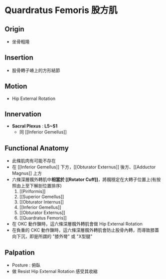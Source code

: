 # Quardratus Femoris 股方肌
## Origin
* 坐骨粗隆  

## Insertion
* 股骨轉子嵴上的方形結節  

## Motion
* Hip External Rotation  

## Innervation
* **Sacral Plexus** : **L5~S1**  
	* 同 [[Inferior Gemellus]]  

## Functional Anatomy
* 此條肌肉有可能不存在  
* 在 [[Inferior Gemellus]] 下方，[[Obturator Externus]] 後方、[[Adductor Magnus]] 上方
* 六條深層髖外轉肌中**相當於 [[Rotator Cuff]]**，將髖穩定在大轉子位置上(有按照由上至下解剖位置排序)
	1. [[Piriformis]]
	2. [[Superior Gemellus]]
	3. [[Obturator Internus]]
	4. [[Inferior Gemellus]]
	5. [[Obturator Externus]]
	6. [[Quardratus Femoris]]
* 在 OKC 動作鍊時，這六條深層髖外轉肌會做 Hip External Rotation
* 在負重的 CKC 動作鍊時，這六條深層髖外轉肌會防止股骨內轉，而導致膝蓋向下沉，即是所謂的 "膝外彎" 或 "X型腿"  

## Palpation
* Posture : 俯臥
* 做 Resist Hip External Rotation 感受其收縮